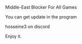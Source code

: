 Middle-East Blocker For All Games

You can get update in the program

hosseine3 on discord

Enjoy it.
